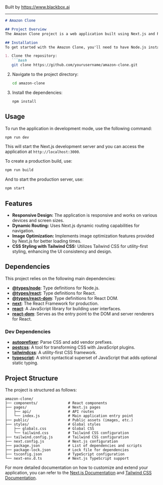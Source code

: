 
Built by https://www.blackbox.ai

---

```markdown
# Amazon Clone

## Project Overview
The Amazon Clone project is a web application built using Next.js and React. This application aims to replicate the core functionalities and look of the popular e-commerce site, Amazon. It primarily showcases how to build robust and scalable web applications using modern web technologies.

## Installation
To get started with the Amazon Clone, you'll need to have Node.js installed on your machine. If you haven't done so, please download and install it from [nodejs.org](https://nodejs.org/).

1. Clone the repository:
   ```bash
   git clone https://github.com/yourusername/amazon-clone.git
   ```

2. Navigate to the project directory:
   ```bash
   cd amazon-clone
   ```

3. Install the dependencies:
   ```bash
   npm install
   ```

## Usage
To run the application in development mode, use the following command:
```bash
npm run dev
```
This will start the Next.js development server and you can access the application at `http://localhost:3000`.

To create a production build, use:
```bash
npm run build
```
And to start the production server, use:
```bash
npm start
```

## Features
- **Responsive Design:** The application is responsive and works on various devices and screen sizes.
- **Dynamic Routing:** Uses Next.js dynamic routing capabilities for navigation.
- **Image Optimization:** Implements image optimization features provided by Next.js for better loading times.
- **CSS Styling with Tailwind CSS:** Utilizes Tailwind CSS for utility-first styling, enhancing the UI consistency and design.

## Dependencies
This project relies on the following main dependencies:

- **[@types/node](https://www.npmjs.com/package/@types/node)**: Type definitions for Node.js.
- **[@types/react](https://www.npmjs.com/package/@types/react)**: Type definitions for React.
- **[@types/react-dom](https://www.npmjs.com/package/@types/react-dom)**: Type definitions for React DOM.
- **[next](https://nextjs.org/)**: The React Framework for production.
- **[react](https://reactjs.org/)**: A JavaScript library for building user interfaces.
- **[react-dom](https://reactjs.org/docs/react-dom.html)**: Serves as the entry point to the DOM and server renderers for React.

### Dev Dependencies
- **[autoprefixer](https://autoprefixer.github.io/)**: Parse CSS and add vendor prefixes.
- **[postcss](https://postcss.org/)**: A tool for transforming CSS with JavaScript plugins.
- **[tailwindcss](https://tailwindcss.com/)**: A utility-first CSS framework.
- **[typescript](https://www.typescriptlang.org/)**: A strict syntactical superset of JavaScript that adds optional static typing.

## Project Structure
The project is structured as follows:

```
amazon-clone/
├── components/              # React components
├── pages/                   # Next.js pages
│   ├── api/                 # API routes
│   └── index.js             # Main application entry point
├── public/                  # Public assets (images, etc.)
├── styles/                  # Global styles
│   ├── globals.css          # Global CSS
│   └── tailwind.css         # Tailwind CSS configuration
├── tailwind.config.js       # Tailwind CSS configuration
├── next.config.js           # Next.js configuration
├── package.json             # List of dependencies and scripts
├── package-lock.json        # Lock file for dependencies
├── tsconfig.json            # TypeScript configuration
└── next-env.d.ts            # Next.js TypeScript support
```

For more detailed documentation on how to customize and extend your application, you can refer to the [Next.js Documentation](https://nextjs.org/docs) and [Tailwind CSS Documentation](https://tailwindcss.com/docs).
```
